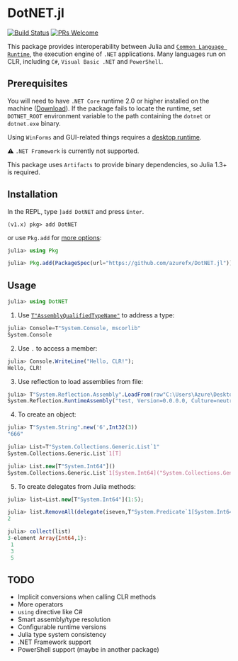# DotNET.jl

[![Build Status](https://travis-ci.org/azurefx/DotNET.jl.svg?branch=master)](https://travis-ci.org/azurefx/DotNET.jl)
[![PRs Welcome](https://img.shields.io/badge/PRs-welcome-brightgreen.svg?style=flat-square)](http://makeapullrequest.com)

This package provides interoperability between Julia and [`Common Language Runtime`](https://docs.microsoft.com/dotnet/standard/clr), the execution engine of `.NET` applications. Many languages run on CLR, including `C#`, `Visual Basic .NET` and `PowerShell`.

## Prerequisites

You will need to have `.NET Core` runtime 2.0 or higher installed on the machine ([Download](https://dotnet.microsoft.com/download)). If the package fails to locate the runtime, set `DOTNET_ROOT` environment variable to the path containing the `dotnet` or `dotnet.exe` binary.

Using `WinForms` and GUI-related things requires a [desktop runtime](https://github.com/azurefx/DotNET.jl/issues/11).

⚠ `.NET Framework` is currently not supported.

This package uses `Artifacts` to provide binary dependencies, so Julia 1.3+ is required.

## Installation

In the REPL, type `]add DotNET` and press `Enter`.
```
(v1.x) pkg> add DotNET
```

or use `Pkg.add` for [more options](https://pkgdocs.julialang.org/v1/api/):

```julia
julia> using Pkg

julia> Pkg.add(PackageSpec(url="https://github.com/azurefx/DotNET.jl"))
```

## Usage

```julia
julia> using DotNET
```

1. Use [`T"AssemblyQualifiedTypeName"`](https://docs.microsoft.com/dotnet/standard/assembly/find-fully-qualified-name) to address a type:

```julia
julia> Console=T"System.Console, mscorlib"
System.Console
```

2. Use `.` to access a member:

```julia
julia> Console.WriteLine("Hello, CLR!");
Hello, CLR!
```

3. Use reflection to load assemblies from file:

```julia
julia> T"System.Reflection.Assembly".LoadFrom(raw"C:\Users\Azure\Desktop\test.dll")
System.Reflection.RuntimeAssembly("test, Version=0.0.0.0, Culture=neutral, PublicKeyToken=null")
```

4. To create an object:

```julia
julia> T"System.String".new('6',Int32(3))
"666"

julia> List=T"System.Collections.Generic.List`1"
System.Collections.Generic.List`1[T]

julia> List.new[T"System.Int64"]()
System.Collections.Generic.List`1[System.Int64]("System.Collections.Generic.List`1[System.Int64]")

```

5. To create delegates from Julia methods:

```julia
julia> list=List.new[T"System.Int64"](1:5);

julia> list.RemoveAll(delegate(iseven,T"System.Predicate`1[System.Int64]"))
2

julia> collect(list)
3-element Array{Int64,1}:
 1
 3
 5
```

## TODO

- Implicit conversions when calling CLR methods
- More operators
- `using` directive like C#
- Smart assembly/type resolution
- Configurable runtime versions
- Julia type system consistency
- .NET Framework support
- PowerShell support (maybe in another package)
